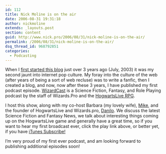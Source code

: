 ```yaml
---
id: 112
title: Nick Moline is on the air
date: 2006-08-31 19:31:18
author: nickmoline
extends: _layouts.post
section: content
guid: http://www.nick.pro/2006/08/31/nick-moline-is-on-the-air/
permalink: /2006/08/31/nick-moline-is-on-the-air/
dsq_thread_id: 968792851
categories:
  - Podcasting
---
```

When I [first started this blog](https://www.nick.pro/2003/07/11/pop-into-internet-pop-culture/) just over 3 years ago (July, 2003) it was my second jaunt into internet pop culture. My foray into the culture of the web (after years of being a sort of web recluse) was to write a fanfic, then I created a blog, and now, now after these 3 years, I have published my first podcast episode. [WizardCast](http://wizardcast.wizards.pro/) is a Science Fiction, Fantasy, and Role Playing podcast by the staff of Wizards.Pro and the [HogwartsLive RPG](http://www.hogwartslive.com/).

<!--more-->

I host this show, along with my co-host Barbara (my lovely wife), [Mike](http://www.goosite.net/), and the founder of HogwartsLive and Wizards.pro, [Danilo](http://danilo.ariadoss.com/). We discuss the latest Science Fiction and Fantasy News, we talk about interesting things coming up on the HogwartsLive game and generally have a great time, so if you want to hear my first broadcast ever, click the play link above, or better yet, if you have [iTunes Subscribe!](http://phobos.apple.com/WebObjects/MZStore.woa/wa/viewPodcast?id=187518511)

I&#8217;m very proud of my first ever podcast, and am looking forward to publishing additional episodes soon!

